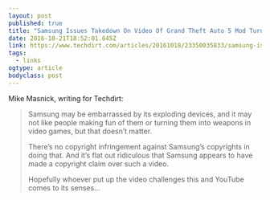 ```yaml
---
layout: post 
published: true 
title: "Samsung Issues Takedown On Video Of Grand Theft Auto 5 Mod Turning Galaxy Note 7 Into A Weapon" 
date: 2016-10-21T18:52:01.645Z 
link: https://www.techdirt.com/articles/20161018/23350035833/samsung-issues-takedown-video-grand-theft-auto-5-mod-turning-galaxy-note-7-into-weapon.shtml 
tags:
  - links
ogtype: article 
bodyclass: post 
---
```


Mike Masnick, writing for Techdirt:

> Samsung may be embarrassed by its exploding devices, and it may not like people making fun of them or turning them into weapons in video games, but that doesn’t matter. 
> 
> There’s no copyright infringement against Samsung’s copyrights in doing that. And it’s flat out ridiculous that Samsung appears to have made a copyright claim over such a video. 
> 
> Hopefully whoever put up the video challenges this and YouTube comes to its senses…

